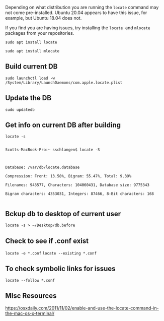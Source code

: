 Depending on what distribution you are running the `locate` command may not come pre-installed. Ubuntu 20.04 appears to have this issue, for example, but Ubuntu 18.04 does not.

If you find you are having issues, try installing the `locate`  and `mlocate` packages from your repositories.

`sudo apt install locate`

`sudo apt install mlocate`

## Build current DB

`sudo launchctl load -w /System/Library/LaunchDaemons/com.apple.locate.plist`

## Update the DB

`sudo updatedb`

## Get info on current DB after building

`locate -s`

```

Scotts-MacBook-Pro:~ sschlangen$ locate -S



Database: /var/db/locate.database

Compression: Front: 13.58%, Bigram: 55.47%, Total: 9.39%

Filenames: 943577, Characters: 104060431, Database size: 9775343

Bigram characters: 4353031, Integers: 87466, 8-Bit characters: 168


```

## Bckup db to desktop of current user

`locate -s > ~/Desktop/db.before`

## Check to see if .conf exist

`locate -e *.conf`
`locate --existing *.conf`

## To check symbolic links for issues

`locate --follow *.conf`

## MIsc Resources

https://osxdaily.com/2011/11/02/enable-and-use-the-locate-command-in-the-mac-os-x-terminal/
